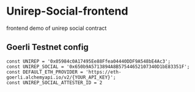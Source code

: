 # Unirep-Social-frontend
frontend demo of unirep social contract

## Goerli Testnet config
```
const UNIREP = '0x05984c0A17495Ee88Ffea04440DDF9A548bE4Ac3';
const UNIREP_SOCIAL = '0x650b9A5713894A8B57544652107340D1bE83351F';
const DEFAULT_ETH_PROVIDER = 'https://eth-goerli.alchemyapi.io/v2/{YOUR_API_KEY}';
const UNIREP_SOCIAL_ATTESTER_ID = 2
```
